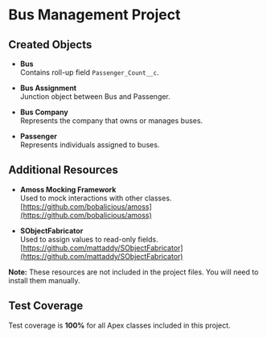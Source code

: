 # Bus Management Project

## Created Objects

- **Bus**  
  Contains roll-up field `Passenger_Count__c`.

- **Bus Assignment**  
  Junction object between Bus and Passenger.

- **Bus Company**  
  Represents the company that owns or manages buses.

- **Passenger**  
  Represents individuals assigned to buses.

## Additional Resources

- **Amoss Mocking Framework**  
  Used to mock interactions with other classes.  
  [https://github.com/bobalicious/amoss](https://github.com/bobalicious/amoss)

- **SObjectFabricator**  
  Used to assign values to read-only fields.  
  [https://github.com/mattaddy/SObjectFabricator](https://github.com/mattaddy/SObjectFabricator)

**Note:** These resources are not included in the project files. You will need to install them manually.

## Test Coverage

Test coverage is **100%** for all Apex classes included in this project.
